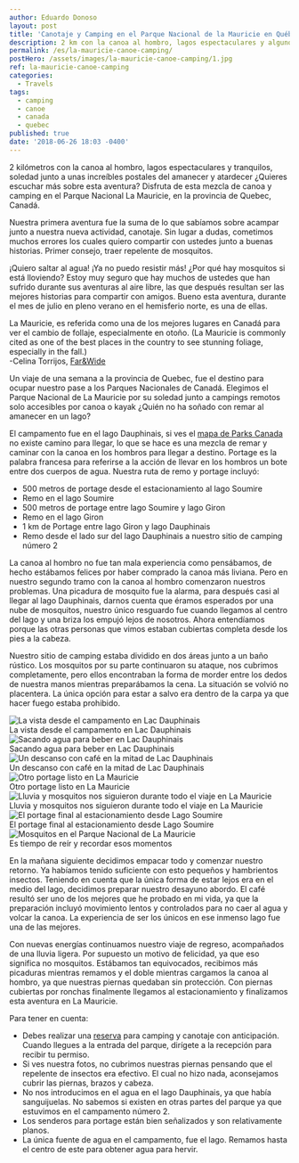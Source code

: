 ```yaml
---
author: Eduardo Donoso
layout: post
title: 'Canotaje y Camping en el Parque Nacional de la Mauricie en Québec, Canada'
description: 2 km con la canoa al hombro, lagos espectaculares y algunos invitados bien molestosos ¿Quieres leer más sobre esta aventura en Quebec, Canada?
permalink: /es/la-mauricie-canoe-camping/
postHero: /assets/images/la-mauricie-canoe-camping/1.jpg
ref: la-mauricie-canoe-camping
categories:
  - Travels
tags:
  - camping
  - canoe
  - canada
  - quebec
published: true
date: '2018-06-26 18:03 -0400'
---
```

2 kilómetros con la canoa al hombro, lagos espectaculares y tranquilos, soledad junto a unas increíbles postales del amanecer y atardecer ¿Quieres escuchar más sobre esta aventura? Disfruta de esta mezcla de canoa y camping en el Parque Nacional La Mauricie, en la provincia de Quebec, Canadá.

Nuestra primera aventura fue la suma de lo que sabíamos sobre acampar junto a nuestra nueva actividad, canotaje. Sin lugar a dudas, cometimos muchos errores los cuales quiero compartir con ustedes junto a buenas historias. Primer consejo, traer repelente de mosquitos.

¡Quiero saltar al agua! ¡Ya no puedo resistir más! ¿Por qué hay mosquitos si está lloviendo? Estoy muy seguro que hay muchos de ustedes que han sufrido durante sus aventuras al aire libre, las que después resultan ser las mejores historias para compartir con amigos. Bueno esta aventura, durante el mes de julio en pleno verano en el hemisferio norte, es una de ellas.

<div class="quote">La Mauricie, es referida como una de los mejores lugares en Canadá para ver el cambio de follaje, especialmente en otoño. (La Mauricie is commonly cited as one of the best places in the country to see stunning foliage, especially in the fall.)</div>
<div class="caption">-Celina Torrijos, <a href="http://farandwide.much.com/la-mauricie-camping-trip/" title="Far&Wide" target="_blank">Far&Wide</a></div>

Un viaje de una semana a la provincia de Quebec, fue el destino para ocupar nuestro pase a los Parques Nacionales de Canadá. Elegimos el Parque Nacional de La Mauricie por su soledad junto a campings remotos solo accesibles por canoa o kayak ¿Quién no ha soñado con remar al amanecer en un lago?

El campamento fue en el lago Dauphinais, si ves el <a href="https://www.pc.gc.ca/en/pn-np/qc/mauricie/visit/cartes-maps" title="mapa de Parks Canada" target="_blank">mapa de Parks Canada</a> no existe camino para llegar, lo que se hace es una mezcla de remar y caminar con la canoa en los hombros para llegar a destino. Portage es la palabra francesa para referirse a la acción de llevar en los hombros un bote entre dos cuerpos de agua. Nuestra ruta de remo y portage incluyó:

- 500 metros de portage desde el estacionamiento al lago Soumire
- Remo en el lago Soumire
- 500 metros de portage entre lago Soumire y lago Giron
- Remo en el lago Giron
- 1 km de Portage entre lago Giron y lago Dauphinais
- Remo desde el lado sur del lago Dauphinais a nuestro sitio de camping número 2

La canoa al hombro no fue tan mala experiencia como pensábamos, de hecho estábamos felices por haber comprado la canoa más liviana. Pero en nuestro segundo tramo con la canoa al hombro comenzaron nuestros problemas. Una picadura de mosquito fue la alarma, para después casi al llegar al lago Dauphinais, darnos cuenta que éramos esperados por una nube de mosquitos, nuestro único resguardo fue cuando llegamos al centro del lago y una briza los empujó lejos de nosotros. Ahora entendíamos porque las otras personas que vimos estaban cubiertas completa desde los pies a la cabeza.

Nuestro sitio de camping estaba dividido en dos áreas junto a un baño rústico. Los mosquitos por su parte continuaron su ataque, nos cubrimos completamente, pero ellos encontraban la forma de morder entre los dedos de nuestra manos mientras preparábamos la cena. La situación se volvió no placentera. La única opción para estar a salvo era dentro de la carpa ya que hacer fuego estaba prohibido.

<img src="/assets/images/la-mauricie-canoe-camping/2.jpg" alt="La vista desde el campamento en Lac Dauphinais">
<div class="caption">La vista desde el campamento en Lac Dauphinais</div>

<img src="/assets/images/la-mauricie-canoe-camping/3.jpg" alt="Sacando agua para beber en Lac Dauphinais">
<div class="caption">Sacando agua para beber en Lac Dauphinais</div>

<img src="/assets/images/la-mauricie-canoe-camping/4.jpg" alt="Un descanso con café en la mitad de Lac Dauphinais">
<div class="caption">Un descanso con café en la mitad de Lac Dauphinais</div>

<img src="/assets/images/la-mauricie-canoe-camping/5.jpg" alt="Otro portage listo en La Mauricie">
<div class="caption">Otro portage listo en La Mauricie</div>

<img src="/assets/images/la-mauricie-canoe-camping/6.jpg" alt="Lluvia y mosquitos nos siguieron durante todo el viaje en La Mauricie">
<div class="caption">Lluvia y mosquitos nos siguieron durante todo el viaje en La Mauricie</div>

<img src="/assets/images/la-mauricie-canoe-camping/7.jpg" alt="El portage final al estacionamiento desde Lago Soumire">
<div class="caption">El portage final al estacionamiento desde Lago Soumire</div>

<img src="/assets/images/la-mauricie-canoe-camping/8.jpg" alt="Mosquitos en el Parque Nacional de La Mauricie">
<div class="caption">Es tiempo de reír y recordar esos momentos</div>

En la mañana siguiente decidimos empacar todo y comenzar nuestro retorno. Ya habíamos tenido suficiente con esto pequeños y hambrientos insectos. Teniendo en cuenta que la única forma de estar lejos era en el medio del lago, decidimos preparar nuestro desayuno  abordo. El café resultó  ser uno de los mejores que he probado en mi vida, ya que la preparación incluyó movimiento lentos y controlados para no caer al agua y volcar la canoa. La experiencia de ser los únicos en ese inmenso lago fue una de las mejores.

Con nuevas energías continuamos nuestro viaje de regreso, acompañados de una lluvia ligera. Por supuesto un motivo de felicidad, ya que eso significa no mosquitos. Estábamos tan equivocados, recibimos más picaduras mientras remamos y el doble mientras cargamos la canoa al hombro, ya que nuestras piernas quedaban sin protección. Con piernas cubiertas por ronchas finalmente llegamos al estacionamiento y finalizamos esta aventura en La Mauricie.

Para tener en cuenta:
- Debes realizar una <a href="https://reservation.pc.gc.ca/LaMauricieNationalParkofCanada/LaMauricieBackcountry?Map&gccf=true" title="reserva de Parks Canada" target="blank">reserva</a> para camping y canotaje con anticipación. Cuando llegues a la entrada del parque, dirígete a la recepción para recibir tu permiso.
- Si ves nuestra fotos, no cubrimos nuestras piernas pensando que el repelente de insectos era efectivo. El cual no hizo nada, aconsejamos cubrir las piernas, brazos y cabeza.
- No nos introducimos en el agua en el lago Dauphinais, ya que había sanguijuelas. No sabemos si existen en otras partes del parque ya que estuvimos en el campamento número 2.
- Los senderos para portage están bien señalizados y son relativamente planos.
- La única fuente de agua en el campamento, fue el lago. Remamos hasta el centro de este para obtener agua para hervir.
